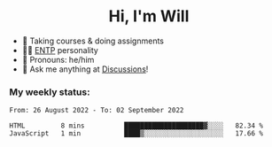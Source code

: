 <h1 align="center">Hi, I'm Will</h1>


-   :seedling: Taking courses & doing assignments
-   :man_scientist: [ENTP](https://www.16personalities.com/entp-personality) personality
-   :man: Pronouns: he/him
-   :thought_balloon: Ask me anything at [Discussions](https://github.com/willjoje/willjoje/discussions/new)!

### My weekly status:
<!--START_SECTION:waka-->

```text
From: 26 August 2022 - To: 02 September 2022

HTML         8 mins          ████████████████████▓░░░░   82.34 %
JavaScript   1 min           ████▒░░░░░░░░░░░░░░░░░░░░   17.66 %
```

<!--END_SECTION:waka-->
